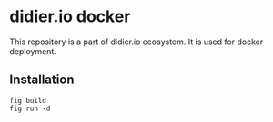 # didier.io docker

This repository is a part of didier.io ecosystem.
It is used for docker deployment.

## Installation

```
fig build
fig run -d
```
